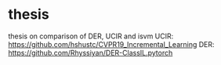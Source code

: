 # thesis
thesis on comparison of DER, UCIR and isvm
UCIR: https://github.com/hshustc/CVPR19_Incremental_Learning
DER: https://github.com/Rhyssiyan/DER-ClassIL.pytorch
